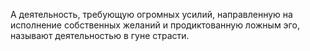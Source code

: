 А деятельность, требующую огромных усилий, направленную на исполнение собственных желаний и продиктованную ложным эго, называют деятельностью в гуне страсти.